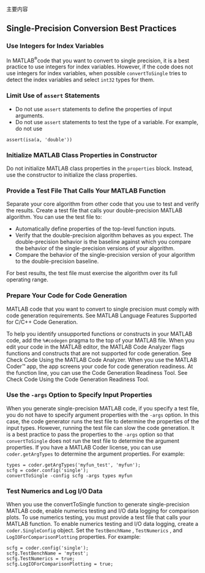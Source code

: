 主要内容

## Single-Precision Conversion Best Practices

### Use Integers for Index Variables

In MATLAB<sup>®</sup>code that you want to convert to single precision, it is a best practice to use integers for index variables. However, if the code does not use integers for index variables, when possible `convertToSingle` tries to detect the index variables and select `int32` types for them.

### Limit Use of `assert` Statements

- Do not use `assert` statements to define the properties of input arguments.
- Do not use `assert` statements to test the type of a variable. For example, do not use

```
assert(isa(a, 'double'))
```

### Initialize MATLAB Class Properties in Constructor

Do not initialize MATLAB class properties in the `properties` block. Instead, use the constructor to initialize the class properties.

### Provide a Test File That Calls Your MATLAB Function

Separate your core algorithm from other code that you use to test and verify the results. Create a test file that calls your double-precision MATLAB algorithm. You can use the test file to:

- Automatically define properties of the top-level function inputs.
- Verify that the double-precision algorithm behaves as you expect. The double-precision behavior is the baseline against which you compare the behavior of the single-precision versions of your algorithm.
- Compare the behavior of the single-precision version of your algorithm to the double-precision baseline.

For best results, the test file must exercise the algorithm over its full operating range.

### Prepare Your Code for Code Generation

MATLAB code that you want to convert to single precision must comply with code generation requirements. See MATLAB Language Features Supported for C/C++ Code Generation.

To help you identify unsupported functions or constructs in your MATLAB code, add the `%#codegen` pragma to the top of your MATLAB file. When you edit your code in the MATLAB editor, the MATLAB Code Analyzer flags functions and constructs that are not supported for code generation. See Check Code Using the MATLAB Code Analyzer. When you use the MATLAB Coder™ app, the app screens your code for code generation readiness. At the function line, you can use the Code Generation Readiness Tool. See Check Code Using the Code Generation Readiness Tool.

### Use the `-args` Option to Specify Input Properties

When you generate single-precision MATLAB code, if you specify a test file, you do not have to specify argument properties with the `-args` option. In this case, the code generator runs the test file to determine the properties of the input types. However, running the test file can slow the code generation. It is a best practice to pass the properties to the `-args` option so that `convertToSingle` does not run the test file to determine the argument properties. If you have a MATLAB Coder license, you can use `coder.getArgTypes` to determine the argument properties. For example:

```
types = coder.getArgTypes('myfun_test', 'myfun');
scfg = coder.config('single');
convertToSingle -config scfg -args types myfun
```

### Test Numerics and Log I/O Data

When you use the convertToSingle function to generate single-precision MATLAB code, enable numerics testing and I/O data logging for comparison plots. To use numerics testing, you must provide a test file that calls your MATLAB function. To enable numerics testing and I/O data logging, create a `coder.SingleConfig` object. Set the `TestBenchName` , `TestNumerics` , and `LogIOForComparisonPlotting` properties. For example:

```
scfg = coder.config('single');
scfg.TestBenchName = 'mytest';
scfg.TestNumerics = true;
scfg.LogIOForComparisonPlotting = true;
```
